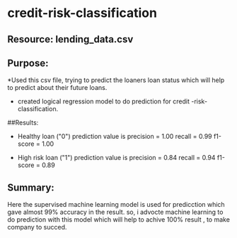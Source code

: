 # credit-risk-classification

## Resource: lending_data.csv
## Purpose: 
 *Used this csv file, trying to predict the loaners loan status which will help to predict about their future loans.
 * created logical regression model to do prediction for credit -risk- classification.

##Results:
* Healthy loan ("0") prediction value is
     precision = 1.00
     recall = 0.99
     f1-score = 1.00
     
* High risk loan ("1") prediction value is
             precision = 0.84
             recall = 0.94
             f1-score = 0.89
             
## Summary:
Here the supervised machine learning model is used for predicction which gave almost 99% accuracy in the result. so, i advocte machine learning to do prediction with this model which will help to achive 100% result , to make company to succed.

